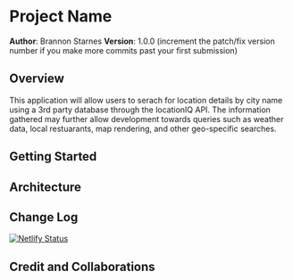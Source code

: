 # Project Name

**Author**: Brannon Starnes
**Version**: 1.0.0 (increment the patch/fix version number if you make more commits past your first submission)

## Overview
This application will allow users to serach for location details by city name using a 3rd party database through the locationIQ API. The information gathered may further allow development towards queries such as weather data, local restuarants, map rendering, and other geo-specific searches.  

## Getting Started
<!-- What are the steps that a user must take in order to build this app on their own machine and get it running? -->

## Architecture
<!-- Provide a detailed description of the application design. What technologies (languages, libraries, etc) you're using, and any other relevant design information. -->

## Change Log
[![Netlify Status](https://api.netlify.com/api/v1/badges/b30f851b-7268-4626-8820-14be7ab4edf9/deploy-status)](https://app.netlify.com/sites/starnes-city-explorer/deploys)
<!-- Use this area to document the iterative changes made to your application as each feature is successfully implemented. Use time stamps. Here's an example:

01-01-2001 4:59pm - Application now has a fully-functional express server, with a GET route for the location resource. -->

## Credit and Collaborations
<!-- Give credit (and a link) to other people or resources that helped you build this application. -->